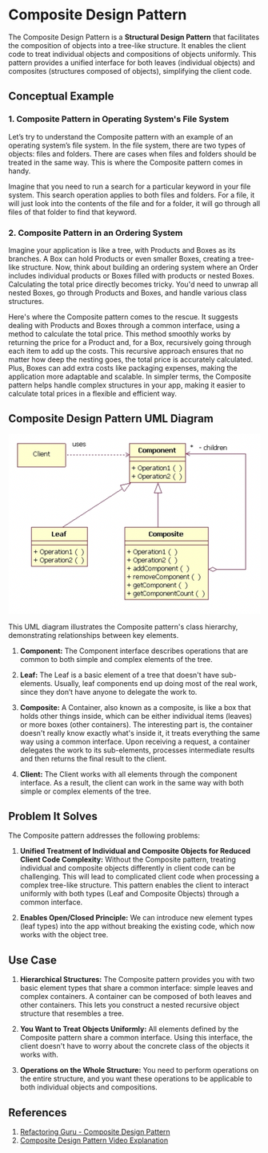 # Composite Design Pattern

The Composite Design Pattern is a **Structural Design Pattern** that facilitates the composition of objects into a tree-like structure. It enables the client code to treat individual objects and compositions of objects uniformly. This pattern provides a unified interface for both leaves (individual objects) and composites (structures composed of objects), simplifying the client code.

## Conceptual Example

### 1. Composite Pattern in Operating System's File System

Let’s try to understand the Composite pattern with an example of an operating system’s file system. In the file system, there are two types of objects: files and folders. There are cases when files and folders should be treated in the same way. This is where the Composite pattern comes in handy.

Imagine that you need to run a search for a particular keyword in your file system. This search operation applies to both files and folders. For a file, it will just look into the contents of the file and for a folder, it will go through all files of that folder to find that keyword.

### 2. Composite Pattern in an Ordering System

Imagine your application is like a tree, with Products and Boxes as its branches. A Box can hold Products or even smaller Boxes, creating a tree-like structure. Now, think about building an ordering system where an Order includes individual products or Boxes filled with products or nested Boxes. Calculating the total price directly becomes tricky. You'd need to unwrap all nested Boxes, go through Products and Boxes, and handle various class structures.

Here's where the Composite pattern comes to the rescue. It suggests dealing with Products and Boxes through a common interface, using a method to calculate the total price. This method smoothly works by returning the price for a Product and, for a Box, recursively going through each item to add up the costs. This recursive approach ensures that no matter how deep the nesting goes, the total price is accurately calculated. Plus, Boxes can add extra costs like packaging expenses, making the application more adaptable and scalable. In simpler terms, the Composite pattern helps handle complex structures in your app, making it easier to calculate total prices in a flexible and efficient way.

## Composite Design Pattern UML Diagram

![Composite Design Pattern UML Diagram](composite_design_pattern_uml_diagram.png)

This UML diagram illustrates the Composite pattern's class hierarchy, demonstrating relationships between key elements.

1. **Component:** The Component interface describes operations that are common to both simple and complex elements of the tree.

2. **Leaf:** The Leaf is a basic element of a tree that doesn't have sub-elements. Usually, leaf components end up doing most of the real work, since they don’t have anyone to delegate the work to.

3. **Composite:** A Container, also known as a composite, is like a box that holds other things inside, which can be either individual items (leaves) or more boxes (other containers). The interesting part is, the container doesn't really know exactly what's inside it, it treats everything the same way using a common interface. Upon receiving a request, a container delegates the work to its sub-elements, processes intermediate results and then returns the final result to the client.

4. **Client:** The Client works with all elements through the component interface. As a result, the client can work in the same way with both simple or complex elements of the tree.

## Problem It Solves

The Composite pattern addresses the following problems:

1. **Unified Treatment of Individual and Composite Objects for Reduced Client Code Complexity:** Without the Composite pattern, treating individual and composite objects differently in client code can be challenging. This will lead to complicated client code when processing a complex tree-like structure. This pattern enables the client to interact uniformly with both types (Leaf and Composite Objects) through a common interface.

2. **Enables Open/Closed Principle:** We can introduce new element types (leaf types) into the app without breaking the existing code, which now works with the object tree.

## Use Case

1. **Hierarchical Structures:** The Composite pattern provides you with two basic element types that share a common interface: simple leaves and complex containers. A container can be composed of both leaves and other containers. This lets you construct a nested recursive object structure that resembles a tree.

2. **You Want to Treat Objects Uniformly:** All elements defined by the Composite pattern share a common interface. Using this interface, the client doesn't have to worry about the concrete class of the objects it works with.

3. **Operations on the Whole Structure:** You need to perform operations on the entire structure, and you want these operations to be applicable to both individual objects and compositions.

## References

1. [Refactoring Guru - Composite Design Pattern](https://refactoring.guru/design-patterns/composite)
2. [Composite Design Pattern Video Explanation](https://www.youtube.com/watch?v=FLkCkUY7Wu0)
